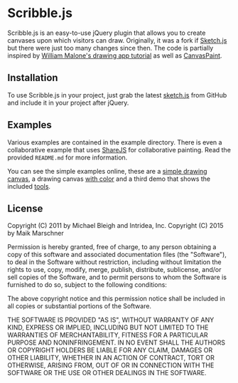# Scribble.js

Scribble.js is an easy-to-use jQuery plugin that allows you to create canvases upon
 which visitors can draw. Originally, it was a fork if [Sketch.js][sketchjs] but there were just too many changes since then. The code is partially inspired by <a href='http://www.williammalone.com/articles/create-html5-canvas-javascript-drawing-app/'>William Malone's drawing app tutorial</a> as well as <a href='http://canvaspaint.org'>CanvasPaint</a>.

[sketchjs]: https://github.com/intridea/sketch.js

## Installation

To use Scribble.js in your project, just grab the latest <a href='http://intridea.github.com/sketch.js/src/sketch.js'>sketch.js</a>
from GitHub and include it in your project after jQuery.

## Examples

Various examples are contained in the example directory. There is even a
collaborative example that uses [ShareJS][sharejs] for collaborative painting.
Read the provided `README.md` for more information.

You can see the simple examples online, these are a [simple drawing canvas][simple-demo],
a drawing canvas [with color][colors-demo] and a third demo that shows the included [tools][tools-demo].

[simple-demo]: https://rawgit.com/leMaik/scribble.js/master/example/simple.html
[colors-demo]: https://rawgit.com/leMaik/scribble.js/master/example/colors.html
[tools-demo]: https://rawgit.com/leMaik/scribble.js/master/example/tools.html
[sharejs]: https://github.com/share/ShareJS

## License

Copyright (C) 2011 by Michael Bleigh and Intridea, Inc.
Copyright (C) 2015 by Maik Marschner

Permission is hereby granted, free of charge, to any person obtaining a copy of this software and associated documentation files (the "Software"), to deal in the Software without restriction, including without limitation the rights to use, copy, modify, merge, publish, distribute, sublicense, and/or sell copies of the Software, and to permit persons to whom the Software is furnished to do so, subject to the following conditions:

The above copyright notice and this permission notice shall be included in all copies or substantial portions of the Software.

THE SOFTWARE IS PROVIDED "AS IS", WITHOUT WARRANTY OF ANY KIND, EXPRESS OR IMPLIED, INCLUDING BUT NOT LIMITED TO THE WARRANTIES OF MERCHANTABILITY, FITNESS FOR A PARTICULAR PURPOSE AND NONINFRINGEMENT. IN NO EVENT SHALL THE AUTHORS OR COPYRIGHT HOLDERS BE LIABLE FOR ANY CLAIM, DAMAGES OR OTHER LIABILITY, WHETHER IN AN ACTION OF CONTRACT, TORT OR OTHERWISE, ARISING FROM, OUT OF OR IN CONNECTION WITH THE SOFTWARE OR THE USE OR OTHER DEALINGS IN THE SOFTWARE.
